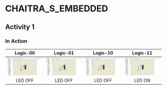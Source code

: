 # CHAITRA_S_EMBEDDED
## Activity 1

### In Action

|Logic-00|Logic-01|Logic-10|Logic-11|  
|:--:|:--:|:--:|:--:|  
|![Logic-00](simulation/Logic_00.PNG)|![Logic-01](simulation/Logic_01.PNG)|![Logic-10](simulation/Logic_10.PNG)|![Logic-11](simulation/Logic_11.PNG)|  
|LED OFF|LED OFF|LED OFF|LED ON| 
